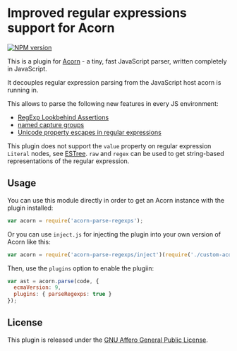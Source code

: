 # Improved regular expressions support for Acorn

[![NPM version](https://img.shields.io/npm/v/acorn-parse-regexps.svg)](https://www.npmjs.org/package/acorn-parse-regexps)

This is a plugin for [Acorn](http://marijnhaverbeke.nl/acorn/) - a tiny, fast JavaScript parser, written completely in JavaScript.

It decouples regular expression parsing from the JavaScript host acorn is running in.

This allows to parse the following new features in every JS environment:
* [RegExp Lookbehind Assertions](https://github.com/tc39/proposal-regexp-lookbehind)
* [named capture groups](https://github.com/tc39/proposal-regexp-named-groups)
* [Unicode property escapes in regular expressions](https://github.com/tc39/proposal-regexp-unicode-property-escapes)

This plugin does not support the `value` property on regular expression `Literal` nodes, see [ESTree](https://github.com/estree/estree/blob/master/es5.md#literal). `raw` and `regex` can be used to get string-based representations of the regular expression.

## Usage

You can use this module directly in order to get an Acorn instance with the plugin installed:

```javascript
var acorn = require('acorn-parse-regexps');
```

Or you can use `inject.js` for injecting the plugin into your own version of Acorn like this:

```javascript
var acorn = require('acorn-parse-regexps/inject')(require('./custom-acorn'));
```

Then, use the `plugins` option to enable the plugiin:

```javascript
var ast = acorn.parse(code, {
  ecmaVersion: 9,
  plugins: { parseRegexps: true }
});
```

## License

This plugin is released under the [GNU Affero General Public License](./LICENSE).
